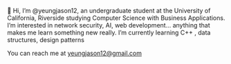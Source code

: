 👋 Hi, I’m @yeungjason12, an undergraduate student at the University of California, Riverside studying Computer Science with Business Applications.
I’m interested in network security, AI, web development... anything that makes me learn something new really.
I’m currently learning C++ , data structures, design patterns


You can reach me at yeungjason12@gmail.com

